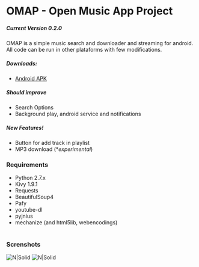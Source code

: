 # OMAP - Open Music App Project
##### Current Version 0.2.0
OMAP is a simple music search and downloader and streaming for android. All code can be run in other plataforms with few modifications.
##### Downloads:
  - [Android APK](http://openmusicapp.blogspot.com.br/p/download.html)
  
##### Should improve
  - Search Options
  - Background play, android service and notifications 

##### New Features!
  - Button for add track in playlist
  - MP3 download (**experimental*)

### Requirements
  - Python 2.7.x
  - Kivy 1.9.1 
  - Requests
  - BeautifulSoup4
  - Pafy
  - youtube-dl
  - pyjnius
  - mechanize (and html5lib, webencodings)
#
### Screnshots
![N|Solid](https://1.bp.blogspot.com/-3Ru6gRjhCfk/Wcg1Nekp5SI/AAAAAAAAA9A/uZtL836o4_kc-3e4MeUDlMjZDbagi0qYgCK4BGAYYCw/s320/Screenshot_2017-09-24-19-39-06.png)
![N|Solid](https://1.bp.blogspot.com/-wGnBgNn0H6w/Wcg1M6rzyLI/AAAAAAAAA80/h-KJFYnaAu0v5Svx5YqYG4qvvIo_RyBhwCK4BGAYYCw/s320/Screenshot_2017-09-24-19-34-22.png)
